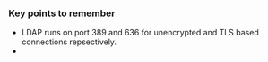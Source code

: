 ### Key points to remember
* LDAP runs on port 389 and 636 for unencrypted and TLS based connections repsectively.
* 